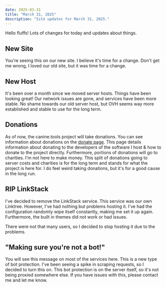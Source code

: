 ```yaml
---
date: 2025-03-31
title: "March 31, 2025"
description: "Site updates for March 31, 2025."
---
```

Hello fluffs! Lots of changes for today and updates about things.
<!-- more -->

## New Site
You're seeing this on our new site. I believe it's time for a change. Don't get me wrong, I loved our old site, but it was time for a change.

## New Host
It's been over a month since we moved server hosts. Things have been looking great! Our network issues are gone, and services have been more stable. No shame towards our old server host, but OVH seems way more established and stable to use for the long term.

## Donations
As of now, the canine.tools project will take donations. You can see information about donations on the [donate page](https://canine.tools/donate). This page details information about donating to the developers of the software I host & how to donate to the project directly. Furthermore, portions of donations will go to charities. I'm not here to make money. This split of donations going to server costs and charities is for the long term and stands for what the project is here for. I do feel weird taking donations, but it's for a good cause in the long run.

## RIP LinkStack
I've decided to remove the LinkStack service. This service was our own Linktree. However, I've had nothing but problems hosting it. I've had the configuration randomly wipe itself constantly, making me set it up again. Furthermore, the built in themes did not work or had issues.

There were not that many users, so I decided to stop hosting it due to the problems.

## "Making sure you're not a bot!"
You will see this message on most of the services here. This is a new type of bot protection. I've been seeing a spike in scraping requests, so I decided to turn this on. This bot protection is on the server itself, so it's not being proxied somewhere else. If you have issues with this, please contact me and let me know.